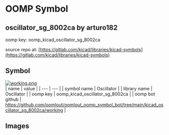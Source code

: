# OOMP Symbol  
## oscillator_sg_8002ca  by arturo182  
  
oomp key: oomp_kicad_oscillator_sg_8002ca  
  
source repo at: [https://gitlab.com/kicad/libraries/kicad-symbols](https://gitlab.com/kicad/libraries/kicad-symbols)  
## Symbol  
  
[![working.png](working_600.png)](working.png)  
| name | value | 
| --- | --- | 
| symbol name | Oscillator | 
| library name | Oscillator | 
| oomp key | oomp_kicad_oscillator_sg_8002ca | 
| oomp bot github | https://github.com/oomlout/oomlout_oomp_symbol_bot/tree/main/kicad_oscillator_sg_8002ca/working | 
## Images  
